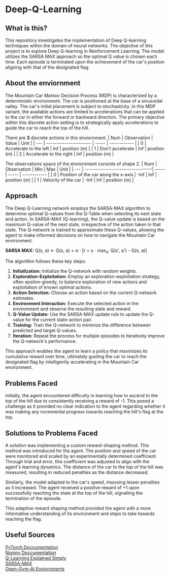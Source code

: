 # Deep-Q-Learning


## What is this?
This repository investigates the implementation of Deep Q-learning techniques within the domain of neural networks. The objective of this project is to explore Deep Q-learning in Reinforcement Learning. The model utilizes the SARSA MAX approach so the optimal Q value is chosen each time. Each episode is terminated upon the achievement of the car's position aligning with that of the designated flag.

## About the enviornment


The Mountain Car Markov Decision Process (MDP) is characterized by a deterministic environment. The car is positioned at the base of a sinusoidal valley. The car's initial placement is subject to stochasticity. In this MDP variant, the available actions are limited to accelerations that can be applied to the car in either the forward or backward direction. The primary objective within this discrete action setting is to strategically apply accelerations to guide the car to reach the top of the hill. 


There are **3** discrete actions in this enviornment. 
| Num | Observation            | Value | Unit         |
| --- | ---------------------- | ----- | ------------ |
| 0   | Accelerate to the left  | Inf   | position (m) |
| 1   | Don’t accelerate       | Inf   | position (m) |
| 2   | Accelerate to the right | Inf   | position (m) |

The observations space of the enviornment consists of shape 2. 
| Num | Observation                      | Min   | Max   | Unit         |
| --- | ---------------------------------| ----- | ----- | ------------ |
| 0   | Position of the car along the x-axis | -Inf  | Inf   | position (m) |
| 1   | Velocity of the car               | -Inf  | Inf   | position (m) |


## Approach
The Deep Q-Learning network employs the SARSA-MAX algorithm to determine optimal Q-values from the Q-Table when selecting its next state and action. In SARSA-MAX (Q-learning), the Q-value update is based on the maximum Q-value of the next state, irrespective of the action taken in that state. The Q-network is trained to approximate these Q-values, allowing the agent to make informed decisions on how to navigate the Mountain Car environment.

**SARSA MAX:** Q(s, a) ← Q(s, a) + α ⋅ [r + γ ⋅ max<sub>a'</sub> Q(s', a') - Q(s, a)]



The algorithm follows these key steps:
1. **Initialization:** Initialize the Q-network with random weights.
2. **Exploration-Exploitation:** Employ an exploration-exploitation strategy, often epsilon-greedy, to balance exploration of new actions and exploitation of known optimal actions.
3. **Action Selection:** Choose an action based on the current Q-network estimates.
4. **Environment Interaction:** Execute the selected action in the environment and observe the resulting state and reward.
5. **Q-Value Update:** Use the SARSA-MAX update rule to update the Q-value for the current state-action pair.
6. **Training:** Train the Q-network to minimize the difference between predicted and target Q-values.
7. **Iteration:** Repeat the process for multiple episodes to iteratively improve the Q-network's performance.

This approach enables the agent to learn a policy that maximizes its cumulative reward over time, ultimately guiding the car to reach the designated flag by intelligently accelerating in the Mountain Car environment.

## Problems Faced 
Initially, the agent encountered difficulty in learning how to ascend to the top of the hill due to consistently receiving a reward of -1. This posed a challenge as it provided no clear indication to the agent regarding whether it was making any incremental progress towards reaching the hill's flag at the top. 

## Solutions to Problems Faced
A solution was implementing a custom reward-shaping method. This method was introduced for the agent. The position and speed of the car were monitored and scaled by an experimentally determined coefficient. Through trial and error, this coefficient was adjusted to align with the agent's learning dynamics. The distance of the car to the top of the hill was measured, resulting in reduced penalties as the distance decreased.

Similarly, the model adapted to the car's speed, imposing lesser penalties as it increased. The agent received a positive reward of +1 upon successfully reaching the state at the top of the hill, signalling the termination of the episode.

This adaptive reward shaping method provided the agent with a more informative understanding of its environment and steps to take towards reaching the flag.

## Useful Sources
[PyTorch Doccumentation](https://pytorch.org/docs/stable/index.html) <br>
[Numpy Doccumentation](https://numpy.org/doc/)<br>
[Q-Learning Explained Simply](https://www.datacamp.com/tutorial/introduction-q-learning-beginner-tutorial) <br>
[SARSA-MAX](https://www.cse.unsw.edu.au/~cs9417ml/RL1/algorithms.html#:~:text=The%20Sarsa%20algorithm%20is%20an,for%20updating%20the%20Q%2Dvalues.) <br>
[Open-Gym-AI Enviornments](https://www.gymlibrary.dev/environments/classic_control/mountain_car/)

